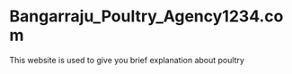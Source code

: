 # Bangarraju_Poultry_Agency1234.com
This website is used to give you brief explanation about poultry
